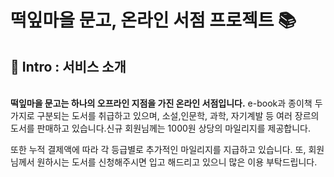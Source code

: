 # 떡잎마을 문고, 온라인 서점 프로젝트 :books:

## :book: Intro : 서비스 소개
<br/>
<strong>떡잎마을 문고는 하나의 오프라인 지점을 가진 온라인 서점입니다.</strong>
e-book과 종이책 두 가지로 구분되는 도서를 취급하고 있으며, 소설,인문학, 과학, 자기계발 등 여러 장르의 도서를 판매하고 있습니다.신규 회원님께는 1000원 상당의 마일리지를 제공합니다.

또한 누적 결제액에 따라 각 등급별로 추가적인 마일리지를 지급하고 있습니다. 또, 회원님께서 원하시는 도서를 신청해주시면 입고 해드리고 있으니 많은 이용 부탁드립니다.

